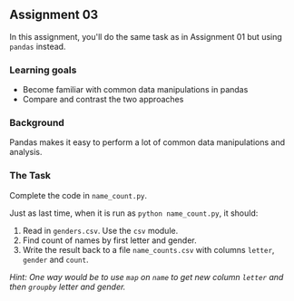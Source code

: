 ## Assignment 03

In this assignment, you'll do the same task as in Assignment 01 but using `pandas` instead.

### Learning goals

- Become familiar with common data manipulations in pandas
- Compare and contrast the two approaches

### Background

Pandas makes it easy to perform a lot of common data manipulations and analysis.

### The Task

Complete the code in `name_count.py`.

Just as last time, when it is run as `python name_count.py`, it should:

1. Read in `genders.csv`. Use the `csv` module.
2. Find count of names by first letter and gender.
3. Write the result back to a file `name_counts.csv` with columns `letter`, `gender` and `count`.

*Hint: One way would be to use `map` on `name` to get new column `letter` and then `groupby` letter and gender.*

